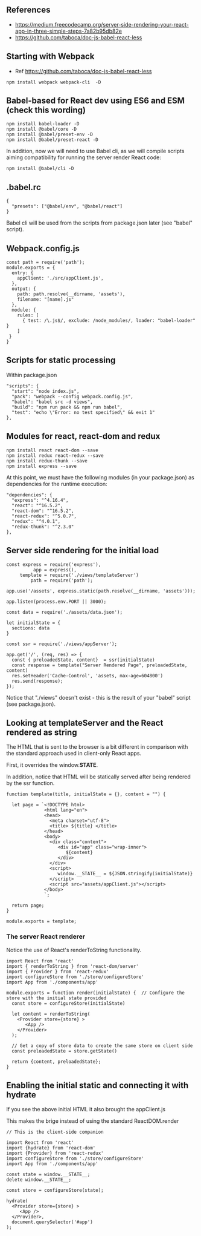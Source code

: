 
## References

* https://medium.freecodecamp.org/server-side-rendering-your-react-app-in-three-simple-steps-7a82b95db82e
* https://github.com/taboca/doc-js-babel-react-less

## Starting with Webpack

* Ref https://github.com/taboca/doc-js-babel-react-less

```
npm install webpack webpack-cli  -D
```
## Babel-based for React dev using ES6 and ESM (check this wording)

```
npm install babel-loader -D
npm install @babel/core -D
npm install @babel/preset-env -D
npm install @babel/preset-react -D

```  

In addition, now we will need to use Babel cli, as we will compile scripts aiming compatibility for running the server render React code:

```
npm install @babel/cli -D
```

## .babel.rc

```
{
  "presets": ["@babel/env", "@babel/react"]
}
```

Babel cli will be used from the scripts from package.json later (see "babel" script).

## Webpack.config.js  

```
const path = require('path');
module.exports = {
  entry: {
    appClient: './src/appClient.js',
  },
  output: {
    path: path.resolve(__dirname, 'assets'),
    filename: "[name].js"
  },
  module: {
    rules: [
      { test: /\.js$/, exclude: /node_modules/, loader: "babel-loader" }
    ]
 }
}
```

## Scripts for static processing

Within package.json
```
"scripts": {
  "start": "node index.js",
  "pack": "webpack --config webpack.config.js",
  "babel": "babel src -d views",
  "build": "npm run pack && npm run babel",
  "test": "echo \"Error: no test specified\" && exit 1"
},

```

## Modules for react, react-dom and redux

```
npm install react react-dom --save
npm install redux react-redux --save
npm install redux-thunk --save
npm install express --save
```

At this point, we must have the following modules (in your package.json) as dependencies for the runtime execution:

```
"dependencies": {
  "express": "^4.16.4",
  "react": "^16.5.2",
  "react-dom": "^16.5.2",
  "react-redux": "^5.0.7",
  "redux": "^4.0.1",
  "redux-thunk": "^2.3.0"
},

```

## Server side rendering for the initial load  

```
const express = require('express'),
          app = express(),
     template = require('./views/templateServer')
         path = require('path');

app.use('/assets', express.static(path.resolve(__dirname, 'assets')));

app.listen(process.env.PORT || 3000);

const data = require('./assets/data.json');

let initialState = {
  sections: data
}

const ssr = require('./views/appServer');

app.get('/', (req, res) => {
  const { preloadedState, content}  = ssr(initialState)
  const response = template("Server Rendered Page", preloadedState, content)
  res.setHeader('Cache-Control', 'assets, max-age=604800')
  res.send(response);
});

```

Notice that "./views" doesn't exist - this is the result of your "babel" script (see package.json).

## Looking at templateServer and the React rendered as string

The HTML that is sent to the browser is a bit different in comparison with the standard approach used in client-only React apps.

First, it overrides the window.__STATE__.

In addition, notice that HTML will be statically served after being rendered by the ssr function.

```
function template(title, initialState = {}, content = "") {

  let page = `<!DOCTYPE html>
              <html lang="en">
              <head>
                <meta charset="utf-8">
                <title> ${title} </title>
              </head>
              <body>
                <div class="content">
                   <div id="app" class="wrap-inner">
                      ${content}
                   </div>
                </div>
                <script>
                   window.__STATE__ = ${JSON.stringify(initialState)}
                </script>
                <script src="assets/appClient.js"></script>
              </body>
              `;

  return page;
}

module.exports = template;

```

### The server React renderer

Notice the use of React's renderToString functionality.

```
import React from 'react'
import { renderToString } from 'react-dom/server'
import { Provider } from 'react-redux'
import configureStore from './store/configureStore'
import App from './components/app'

module.exports = function render(initialState) {  // Configure the store with the initial state provided
  const store = configureStore(initialState)

  let content = renderToString(
    <Provider store={store} >
       <App />
    </Provider>
  );

  // Get a copy of store data to create the same store on client side
  const preloadedState = store.getState()

  return {content, preloadedState};
}

```

## Enabling the initial static and connecting it with hydrate

If you see the above initial HTML it also brought the appClient.js

This makes the brige instead of using the standard ReactDOM.render

```
// This is the client-side companion

import React from 'react'
import {hydrate} from 'react-dom'
import {Provider} from 'react-redux'
import configureStore from './store/configureStore'
import App from './components/app'

const state = window.__STATE__;
delete window.__STATE__;

const store = configureStore(state);

hydrate(
  <Provider store={store} >
     <App />
  </Provider>,
  document.querySelector('#app')
);

```
